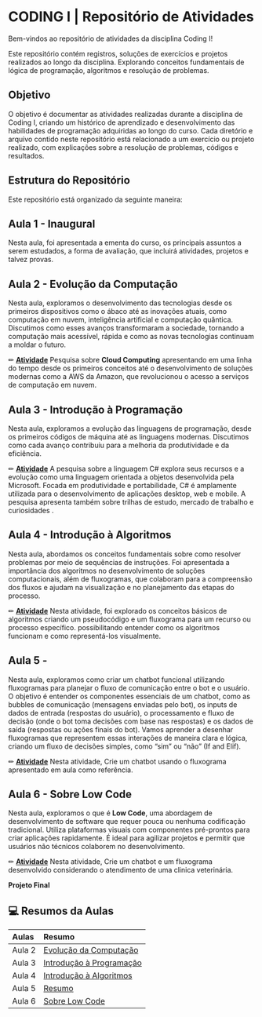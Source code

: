 # CODING I | Repositório de Atividades 

Bem-vindos ao repositório de atividades da disciplina Coding I!

Este repositório contém registros, soluções de exercícios e projetos realizados ao longo da disciplina. Explorando conceitos fundamentais de lógica de programação, algoritmos e resolução de problemas.

## Objetivo

O objetivo é documentar as atividades realizadas durante a disciplina de Coding I, criando um histórico de aprendizado e desenvolvimento das habilidades de programação adquiridas ao longo do curso. Cada diretório e arquivo contido neste repositório está relacionado a um exercício ou projeto realizado, com explicações sobre a resolução de problemas, códigos e resultados.

## Estrutura do Repositório

Este repositório está organizado da seguinte maneira:

## **Aula 1 - Inaugural** 
Nesta aula, foi apresentada a ementa do curso, os principais assuntos a serem estudados, a forma de avaliação, que incluirá atividades, projetos e talvez provas.

## **Aula 2 - Evolução da Computação**
Nesta aula,  exploramos o desenvolvimento das tecnologias desde os primeiros dispositivos como o ábaco até as inovações atuais, como computação em nuvem, inteligência artificial e computação quântica. Discutimos como esses avanços transformaram a sociedade, tornando a computação mais acessível, rápida e como as novas tecnologias continuam a moldar o futuro.

✏ [**Atividade**](https://miro.com/welcomeonboard/UXI1Z2lkSXpYLytQZVZpNTR0czB3YWpJY08rTm5xV28vQnlQYW1ldjRSRG5uNVdKT3hRdUx4T3JFenlscjBWR1BhUTlQUDlLUFJhOTFLRitreFdGZzFtS2JnUkNaOS9rZ1JNS0xCdEZ1T0JpVUl4RTc0SzBRaFFBeG42dStoR2RBS2NFMDFkcUNFSnM0d3FEN050ekl3PT0hdjE=?share_link_id=635366859427) Pesquisa sobre **Cloud Computing** apresentando em  uma linha do tempo desde os primeiros conceitos até o desenvolvimento de soluções modernas como a AWS da Amazon, que revolucionou o acesso a serviços de computação em nuvem.

## **Aula 3 - Introdução à Programação**
Nesta aula, exploramos a evolução das linguagens de programação, desde os primeiros códigos de máquina até as linguagens modernas. Discutimos como cada avanço contribuiu para a melhoria da produtividade e da eficiência.

✏ [**Atividade**](https://miro.com/welcomeonboard/NEhBODBRQXBKSVE4OWJFM3prcnVjRGJqeW9BN1plUHJsRDVuNm5CZjhHaExobHVVaWdYaTVjclhqd3g4M09VdXFFTHB6bTJrSmEzV0FmT2IvM2N0aGxtS2JnUkNaOS9rZ1JNS0xCdEZ1T0JXUm1QMTZBTlE5ZHZtR2J0dUFvRXFBS2NFMDFkcUNFSnM0d3FEN050ekl3PT0hdjE=?share_link_id=263138994058) A pesquisa sobre a linguagem C# explora seus recursos e a evolução como uma linguagem orientada a objetos desenvolvida pela Microsoft. Focada em produtividade e portabilidade, C# é amplamente utilizada para o desenvolvimento de aplicações desktop, web e mobile. A pesquisa apresenta também sobre trilhas de estudo, mercado de trabalho e curiosidades  .

## **Aula 4 - Introdução à Algoritmos**
Nesta aula, abordamos os conceitos fundamentais sobre como resolver problemas por meio de sequências de instruções. Foi apresentada a importância dos algoritmos no desenvolvimento de soluções computacionais, além de fluxogramas, que colaboram para a compreensão dos fluxos e ajudam na visualização e no planejamento das etapas do processo.

✏ [**Atividade**](https://miro.com/welcomeonboard/RUFodTlROGE2RzBQWlZma08wczFwWEN2RUprKzBKdjIvZ1pSRGpvdUhvUFAzMTZDWlJkTWxFcytScWhBdWNtMUFCU09tM1E0UjE5ZGJMdld2S0FuRDFtS2JnUkNaOS9rZ1JNS0xCdEZ1T0FmaERyREZFTWpBVFZzSEtMTTd5Lzd3VHhHVHd5UWtSM1BidUtUYmxycDRnPT0hdjE=?share_link_id=98165721347) Nesta atividade, foi explorado os conceitos básicos de algoritmos criando um pseudocódigo e um fluxograma para um recurso ou processo específico. possibilitando entender como os algoritmos funcionam e como representá-los visualmente.

## **Aula 5 -** 

Nesta aula, exploramos como criar um chatbot funcional utilizando fluxogramas para planejar o fluxo de comunicação entre o bot e o usuário. O objetivo é entender os componentes essenciais de um chatbot, como as bubbles de comunicação (mensagens enviadas pelo bot), os inputs de dados de entrada (respostas do usuário), o processamento e fluxo de decisão (onde o bot toma decisões com base nas respostas) e os dados de saída (respostas ou ações finais do bot). Vamos aprender a desenhar fluxogramas que representem essas interações de maneira clara e lógica, criando um fluxo de decisões simples, como “sim” ou “não” (If and Elif).

✏ [**Atividade**](https://typebot.co/my-typebot-tmytafa) Nesta atividade, Crie um chatbot usando o fluxograma apresentado em aula como referência.

## **Aula 6 - Sobre Low Code**

Nesta aula, exploramos o que é **Low Code**, uma abordagem de desenvolvimento de software que requer pouca ou nenhuma codificação tradicional. Utiliza plataformas visuais com componentes pré-prontos para criar aplicações rapidamente. É ideal para agilizar projetos e permitir que usuários não técnicos colaborem no desenvolvimento.

✏ [**Atividade**](https://typebot.co/furry-friends-4hks7mg) Nesta atividade, Crie um chatbot e um fluxograma desenvolvido considerando o atendimento de uma clinica veterinária.


**Projeto Final**

## 💻 Resumos da Aulas

| Aulas | Resumo |
|:------|:-------|
| Aula 2 | [Evolução da Computação](https://github.com/Santliam/Coding-I/blob/main/Aula2_Evolucao_Computacao.md)|
| Aula 3 | [Introdução à Programação](https://github.com/Santliam/Coding-I/blob/main/Aula3_Introducao_Programacao.md)|
| Aula 4 | [Introdução à Algoritmos](https://github.com/Santliam/Coding-I/blob/main/Aula_4_Introdu%C3%A7%C3%A3o_Algoritmos.md)|
| Aula 5 | [Resumo](https://github.com/Santliam/Coding-I/blob/main/Aula5_.md)|
| Aula 6 | [Sobre Low Code](https://github.com/Santliam/Coding-I/blob/main/Aula6_Low_Code.md)|
